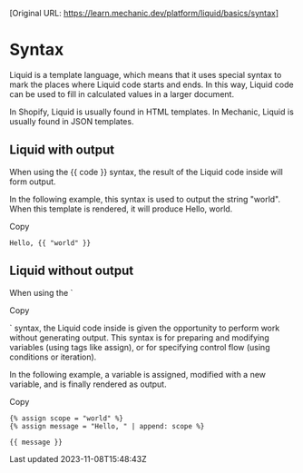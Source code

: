 [Original URL: https://learn.mechanic.dev/platform/liquid/basics/syntax]

# Syntax

Liquid is a template language, which means that it uses special syntax to mark the places where Liquid code starts and ends. In this way, Liquid code can be used to fill in calculated values in a larger document.

In Shopify, Liquid is usually found in HTML templates. In Mechanic, Liquid is usually found in JSON templates.

## Liquid with output

When using the {{ code }} syntax, the result of the Liquid code inside will form output.

In the following example, this syntax is used to output the string "world". When this template is rendered, it will produce Hello, world.

Copy

    Hello, {{ "world" }}

## Liquid without output

When using the `

Copy

    

` syntax, the Liquid code inside is given the opportunity to perform work without generating output. This syntax is for preparing and modifying variables (using tags like assign), or for specifying control flow (using conditions or iteration).

In the following example, a variable is assigned, modified with a new variable, and is finally rendered as output.

Copy

    {% assign scope = "world" %}
    {% assign message = "Hello, " | append: scope %}
    
    {{ message }}

Last updated 2023-11-08T15:48:43Z